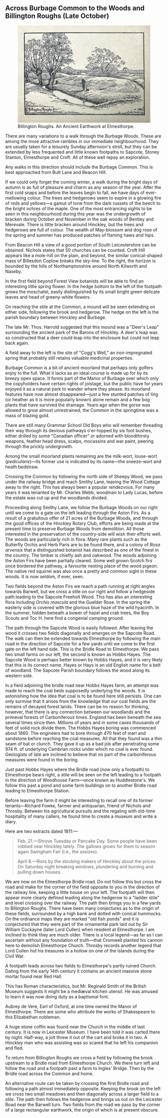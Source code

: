 <h2 id="6">Across Burbage Common to the Woods and Billington Roughs (Late October)</h1>

<figure>
    <img src="img/45.jpg" />
    <figcaption>Billington Roughs. An Ancient Earthwork at Elmesthorpe.</figcaption>
</figure>

There are many variations to a walk through the Burbage Woods. These are among the more attractive rambles in our immediate neighbourhood. They are usually taken for a leisurely Sunday afternoon's stroll, but they can be extended by less frequented and little known footpaths to Sapcote, Stoney Stanton, Elmesthorpe and Croft. All of these well repay an exploration.

Any walks in this direction should include the Burbage Common. This is best approached from Butt Lane and Beacon Hill.

If we could only forget the coming winter, a walk during the bright days of autumn is as full of pleasure and charm as any season of the year. After the first cold snaps and before the leaves begin to fall, we have days of ever-mellowing colour. The trees and hedgerows seem to expire in a glowing fire of reds and yellows—a gamut of tone from the dark russets of the beech to the bright ochres of the maple. One of the most entrancing sights to be seen in this neighbourhood during this year was the undergrowth of bracken during October and November in the oak woods of Bentley and Merevale. There is little bracken around Hinckley, but the trees and hedgerows are full of colour. The wealth of May-blossom and dog rose of the spring and summer has produced patches of flaming haws and hips.

From Beacon Hill a view of a good portion of South Leicestershire can be obtained. Nichols states that 50 churches can be counted. Croft Hill appears like a mole-hill on the plain, and beyond, the similar conical-shaped mass of Billesdon Coplow breaks the sky-line. To the right, the horizon is bounded by the hills of Northamptonshire around North Kilworth and Naseby.

In the first field beyond Forest View botanists will be able to find an interesting little spring flower. In the hedge bottom to the left of the footpath grows the moschatel, easily distinguished by its small bright green delicate leaves and head of greeny-white flowers.

On reaching the stile at the Common, a mound will be seen extending on either side, following the brook and hedgerow. The hedge on the left is the parish boundary between Hinckley and Burbage.

The late Mr. Thos. Harrold suggested that this mound was a "Deer's Leap" surrounding the ancient park of the Barons of Hinckley. A deer's leap was so constructed that a deer could leap into the enclosure but could not leap back again.

A field away to the left is the site of "Cogg's Well," an iron-impregnated spring that probably still retains valuable medicinal properties.

Burbage Common is a bit of ancient moorland that perhaps only golfers enjoy to the full. What it lacks as an ideal course is made up for by its breezy open space. It forms part of the Manor of Burbage over which only the copyholders have certain rights of joistage, but the public have for years enjoyed it as a natural park to wander where they please. Its moorland features have now almost disappeared—just a few stunted patches of ling (or heather as it is more popularly known) alone remain and a few bog plants that have survived the drainage. Years ago when the gorse was allowed to grow almost unrestrained, the Common in the springtime was a mass of blazing gold.

There are still many Grammar School Old Boys who will remember threading their way through its devious pathways o'er-topped by six foot bushes, either drilled by some "Canadian officer" or adorned with bloodthirsty weapons, feather head dress, scalps, mocassins and war paint, peering through the prickly undergrowth.

Among the small moorland plants remaining are the milk-wort, louse-wort (_pedicularis_)—its former use is indicated by its name—the sneeze-wort and heath bedstraw.

Crossing the Common by following the north side of Sheepy Wood, we pass under the railway bridge and reach Smithy Lane, leaving the Wood Cottage away to the right. This has always been a popular rendezvous. For many years it was tenanted by Mr. Charles Webb, woodman to Lady Lucas, before the estate was cut up and the woodlands divided.

Proceeding along Smithy Lane, we follow the Burbage Woods on our right until we come to a gate on the left leading through the Aston Firs. As a result of a gratuitous offer of 21 acres of the Burbage Woods, and through the good offices of the Hinckley Rotary Club, efforts are being made at the present time to preserve Burbage Woods from demolition. All those interested in the preservation of the country-side will wish their efforts well. The woods are particularly rich in flora. Many rare plants such as the Butterfly Orchis and Herb Paris are to be found there, and a colony of _Rosa arvensis_ that a distinguished botanist has described as one of the finest in the country. The timber is chiefly ash and oakwood. The woods adjoining the Aston Firs have been partially cleared. Some well grown Scotch firs once bordered the pathway, a favourite nesting place of the wood pigeon. The native red squirrel was also once a pretty and common sight in these woods. It is now seldom, if ever, seen.

Two fields beyond the Aston Firs we reach a path running at right angles towards Barwell, but we cross a stile on our right and follow a hedgeside path leading to the Sapcote Freeholt Wood. This has also an interesting flora including _Orchis mascula_ and the Guelder Rose. In the spring the easterly side is covered with the glorious blue haze of the wild hyacinth. In the summer, hidden beneath a bower of hazel and crab trees, the Boy Scouts and Toc H. here find a congenial camping ground.

The path through the Sapcote Wood is easily followed. After leaving the wood it crosses two fields diagonally and emerges on the Sapcote Road. The walk can then be extended towards Elmesthorpe by following the main road in the direction of Sapcote for a few yards until we come to the first gate on the left hand side. This is the Bridle Road to Elmesthorpe. We pass two small farms on our left, the second is known as Hobbs Hayes. The Sapcote Wood is perhaps better known by Hobbs Hayes, and it is very likely that this is its correct name. Hayes or Hays is an old English name for a belt of woodland. The Sapcote Parish boundary follows the wood along its western side.

In a field adjoining the bridle road near Hobbs Hayes farm, an attempt was made to reach the coal beds supposedly underlying the woods. It is astonishing how the idea that coal is to be found here still persists. One can only surmise that it arises from the knowledge that our coal fields are the remains of decayed forest lands. There can be no reason for thinking, however, that there is any connection between our woodlands and the primeval forests of Carboniferous times. England has been beneath the sea several times since then. Millions of years and in some cases thousands of feet of solid rock divide them. The Hobbs Hayes boring was commenced about 1860. The engineers had to bore through 470 feet of marl and sandstone before reaching the coal measures. All that they found was a thin seam of bat or clunch. They gave it up as a bad job after penetrating some 974 ft. of underlying Cambrian rocks under which no coal is ever found. Geologists of late are inclined to believe that no part of the carboniferous measures were found in the boring.

Just past Hobbs Hayes where the Bridle road (now only a footpath) to Elmesthorpe bears right, a stile will be seen on the left leading to a footpath in the direction of Woodhouse Farm—once known as Huddlestone's. We follow this past a pond and some farm buildings on to another Bridle road leading to Elmesthorpe Station.

Before leaving the farm it might be interesting to recall one of its former tenants—Richard Fowke, farmer and antiquarian, friend of Nichols and Throsby. Between his agricultural pursuits and the regaling with old-time hospitality of many callers, he found time to create a museum and write a diary.

Here are two extracts dated 1811:—

> Feb. 21.—Shrove Tuesday or Pancake Day. Some people have been robbed near Hinckley lately. The gallows grows for them to season again Swingham Fair (i.e., the assizes).
>
> April 8.—Riots by the stocking makers of Hinckley about the prices. On Saturday night breaking windows, plundering and burning and pulling down houses.

We are now on the Elmesthorpe Bridle road. Do not follow this but cross the road and make for the corner of the field opposite to you in the direction of the railway line, keeping a little house on your left. The footpath will then appear more clearly defined leading along the hedgerow to a "ladder stile" and level crossing over the railway. The path then brings you in a few yards to Billington Roughs. There have been many conjectures as to the origin of these fields, surrounded by a high bank and dotted with conical hummocks. On the ordnance maps they are marked "old fish ponds" and it is conjectured that they were part of the ornamental park laid out by Sir William Cockayne (later Lord Cullen) when resident at Elmesthorpe. I am inclined to think they are much older. There is a local legend—as far as I can ascertain without any foundation of truth—that Cromwell planted his cannon here to demolish Elmesthorpe Church. Throsby records another legend that Lord Cullen hid his treasures in a hollow on one of the islands during the Civil War.

A footpath leads across two fields to Elmesthorpe's partly ruined Church. Dating from the early 14th century it contains an ancient massive stone mortar found near Red Hall.

This has Roman characteristics, but Mr. Reginald Smith of the British Museum suggests it might be a mediæval kitchen utensil. He was amused to learn it was now doing duty as a baptismal font.

Aubrey de Vere, Earl of Oxford, at one time owned the Manor of Elmesthorpe. There are some who attribute the works of Shakespeare to this Elizabethan nobleman.

A huge stone coffin was found near the Church in the middle of last century. It is now in Leicester Museum. I have been told it was carted there by night. Half-way, a jolt threw it out of the cart and broke it in two. A Hinckley man who was assisting was so scared that he left his companion and fled.

To return from Billington Roughs we cross a field by following the brook upstream to a Bridle road from Elmesthorpe Church. We there turn left and follow the road and a footpath past a farm to Ingles' Bridge. Then by the Bridle road across the Common and home.

An alternative route can be taken by crossing the first Bridle road and following a path almost immediately opposite. Keeping the brook on the left we cross two small meadows and then diagonally across a larger field to a stile. The path then follows the hedgerow and brings us out on the Leicester Road near the Barwell turn. Two fields from the road we pass by the corner of a large rectangular earthwork, the origin of which is at present obscure.
